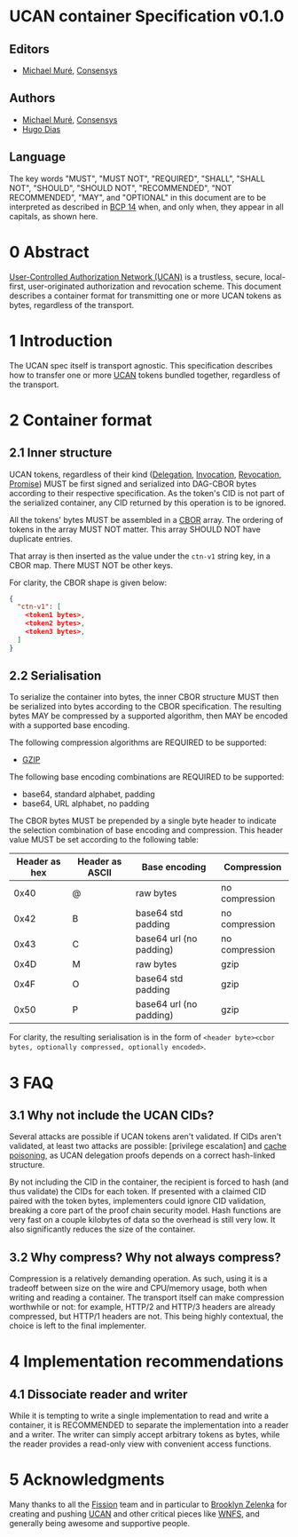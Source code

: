 # UCAN container Specification v0.1.0

## Editors

* [Michael Muré], [Consensys]

## Authors

* [Michael Muré], [Consensys]
* [Hugo Dias]

## Language

The key words "MUST", "MUST NOT", "REQUIRED", "SHALL", "SHALL NOT", "SHOULD", "SHOULD NOT", "RECOMMENDED", "NOT RECOMMENDED", "MAY", and "OPTIONAL" in this document are to be interpreted as described in [BCP 14] when, and only when, they appear in all capitals, as shown here.

# 0 Abstract

[User-Controlled Authorization Network (UCAN)][UCAN] is a trustless, secure, local-first, user-originated authorization and revocation scheme. This document describes a container format for transmitting one or more UCAN tokens as bytes, regardless of the transport.

# 1 Introduction

The UCAN spec itself is transport agnostic. This specification describes how to transfer one or more [UCAN] tokens bundled together, regardless of the transport.

# 2 Container format

## 2.1 Inner structure

UCAN tokens, regardless of their kind ([Delegation], [Invocation], [Revocation], [Promise]) MUST be first signed and serialized into DAG-CBOR bytes according to their respective specification. As the token's CID is not part of the serialized container, any CID returned by this operation is to be ignored.

All the tokens' bytes MUST be assembled in a [CBOR] array. The ordering of tokens in the array MUST NOT matter. This array SHOULD NOT have duplicate entries.

That array is then inserted as the value under the `ctn-v1` string key, in a CBOR map. There MUST NOT be other keys.

For clarity, the CBOR shape is given below:

```json
{
  "ctn-v1": [
    <token1 bytes>,
    <token2 bytes>,
    <token3 bytes>,
  ]
}
```

## 2.2 Serialisation

To serialize the container into bytes, the inner CBOR structure MUST then be serialized into bytes according to the CBOR specification. The resulting bytes MAY be compressed by a supported algorithm, then MAY be encoded with a supported base encoding.

The following compression algorithms are REQUIRED to be supported:
- [GZIP]

The following base encoding combinations are REQUIRED to be supported:
- base64, standard alphabet, padding
- base64, URL alphabet, no padding

The CBOR bytes MUST be prepended by a single byte header to indicate the selection combination of base encoding and compression. This header value MUST be set according to the following table:

| Header as hex | Header as ASCII | Base encoding           | Compression    |
|---------------|-----------------|-------------------------|----------------|
| 0x40          | @               | raw bytes               | no compression | 
| 0x42          | B               | base64 std padding      | no compression | 
| 0x43          | C               | base64 url (no padding) | no compression | 
| 0x4D          | M               | raw bytes               | gzip           | 
| 0x4F          | O               | base64 std padding      | gzip           | 
| 0x50          | P               | base64 url (no padding) | gzip           | 

For clarity, the resulting serialisation is in the form of `<header byte><cbor bytes, optionally compressed, optionally encoded>`.

# 3 FAQ

## 3.1 Why not include the UCAN CIDs?

Several attacks are possible if UCAN tokens aren't validated. If CIDs aren't validated, at least two attacks are possible: [privilege escalation] and [cache poisoning], as UCAN delegation proofs depends on a correct hash-linked structure.

By not including the CID in the container, the recipient is forced to hash (and thus validate) the CIDs for each token. If presented with a claimed CID paired with the token bytes, implementers could ignore CID validation, breaking a core part of the proof chain security model. Hash functions are very fast on a couple kilobytes of data so the overhead is still very low. It also significantly reduces the size of the container.

## 3.2 Why compress? Why not always compress?

Compression is a relatively demanding operation. As such, using it is a tradeoff between size on the wire and CPU/memory usage, both when writing and reading a container. The transport itself can make compression worthwhile or not: for example, HTTP/2 and HTTP/3 headers are already compressed, but HTTP/1 headers are not. This being highly contextual, the choice is left to the final implementer.

# 4 Implementation recommendations

## 4.1 Dissociate reader and writer

While it is tempting to write a single implementation to read and write a container, it is RECOMMENDED to separate the implementation into a reader and a writer. The writer can simply accept arbitrary tokens as bytes, while the reader provides a read-only view with convenient access functions.

# 5 Acknowledgments

Many thanks to all the [Fission] team and in particular to [Brooklyn Zelenka] for creating and pushing [UCAN] and other critical pieces like [WNFS], and generally being awesome and supportive people.

<!-- External Links -->

[BCP 14]: https://www.rfc-editor.org/info/bcp14
[Brooklyn Zelenka]: https://github.com/expede
[CBOR]: https://www.rfc-editor.org/rfc/rfc8949.html
[Consensys]: https://consensys.io/
[Delegation]: https://github.com/ucan-wg/delegation/tree/v1_ipld
[Fission]: https://fission.codes
[GZIP]: https://datatracker.ietf.org/doc/html/rfc1952
[Hugo Dias]: https://github.com/hugomrdias
[Invocation]: https://github.com/ucan-wg/invocation
[Michael Muré]: https://github.com/MichaelMure/
[Promise]: https://github.com/ucan-wg/promise/tree/v1-rc1
[Revocation]: https://github.com/ucan-wg/revocation/tree/first-draft
[UCAN]: https://github.com/ucan-wg/spec
[WNFS]: https://github.com/wnfs-wg
[cache poisoning]: https://en.wikipedia.org/wiki/Cache_poisoning
[privilede escalation]: https://en.wikipedia.org/wiki/Privilege_escalation
